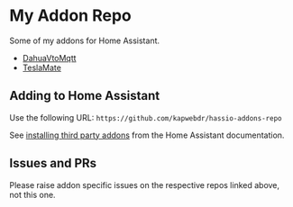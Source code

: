 # My Addon Repo

Some of my addons for Home Assistant.

* [DahuaVtoMqtt](https://github.com/kapwebdr/hassio-addon-dahuavto2mqtt)
* [TeslaMate](https://github.com/kapwebdr/hassio-addon-influxdb2)

## Adding to Home Assistant

Use the following URL: ```https://github.com/kapwebdr/hassio-addons-repo```

See [installing third party addons](https://www.home-assistant.io/hassio/installing_third_party_addons/) from the Home Assistant documentation.

## Issues and PRs

Please raise addon specific issues on the respective repos linked above, not this one.